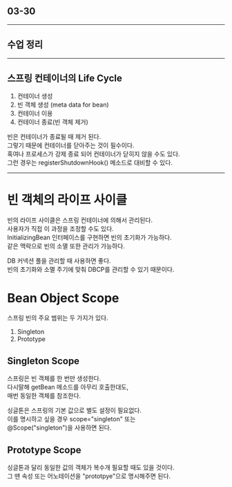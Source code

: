 ## 03-30

---

## 수업 정리

---

## 스프링 컨테이너의 Life Cycle

1. 컨테이너 생성
2. 빈 객체 생성 (meta data for bean)
3. 컨테이너 이용
4. 컨테이너 종료(빈 객체 제거)

빈은 컨테이너가 종료될 때 제거 된다.  
그렇기 때문에 컨테이너를 닫아주는 것이 필수이다.  
혹여나 프로세스가 강제 종료 되어 컨테이너가 닫히지 않을 수도 있다.  
그런 경우는 registerShutdownHook() 메소드로 대비할 수 있다.  

---

# 빈 객체의 라이프 사이클

빈의 라이프 사이클은 스프링 컨테이너에 의해서 관리된다.  
사용자가 직접 이 과정을 조정할 수도 있다.  
InitializingBean 인터페이스를 구현하면 빈의 초기화가 가능하다.  
같은 맥락으로 빈의 소멸 또한 관리가 가능하다.  

DB 커넥션 풀을 관리할 때 사용하면 좋다.  
빈의 초기화와 소멸 주기에 맞춰 DBCP를 관리할 수 있기 때문이다.  

# Bean Object Scope

스프링 빈의 주요 범위는 두 가지가 있다.  

1. Singleton
2. Prototype

## Singleton Scope

스프링은 빈 객체를 한 번만 생성한다.  
다시말해 getBean 메소드를 아무리 호출한대도,  
매번 동일한 객체를 참조한다.  

싱글톤은 스프링의 기본 값으로 별도 설정이 필요없다.  
이를 명시하고 싶을 경우 scope="singleton" 또는  
@Scope("singleton")을 사용하면 된다.  

## Prototype Scope

싱글톤과 달리 동일한 값의 객체가 복수개 필요할 때도 있을 것이다.   
그 땐 속성 또는 어노테이션을 "prototpye"으로 명시해주면 된다.  
